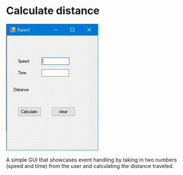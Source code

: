 # Calculate distance

![Calculate distance GUI](../../../Snippets/C%20sharp/GUI/calculate%20distance.gif)

A simple GUI that showcases event handling by taking in two numbers (speed and time) from the user and calculating the distance traveled.
